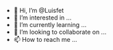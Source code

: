 - 👋 Hi, I’m @Luisfet
- 👀 I’m interested in ...
- 🌱 I’m currently learning ...
- 💞️ I’m looking to collaborate on ...
- 📫 How to reach me ...

<!---
Luisfet/Luisfet is a ✨ special ✨ repository because its `README.md` (this file) appears on your GitHub profile.
You can click the Preview link to take a look at your changes.
--->
